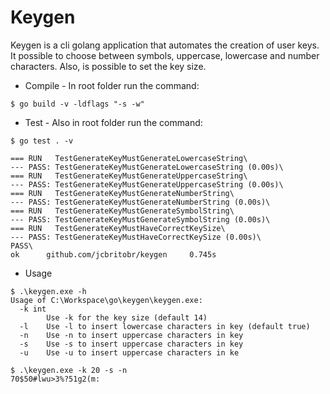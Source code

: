 # Keygen
Keygen is a cli golang application that automates the creation of user keys. It possible to choose between symbols, uppercase, lowercase and number characters. Also, is possible to set the key size.

* Compile - In root folder run the command:
```
$ go build -v -ldflags "-s -w"
```

* Test - Also in root folder run the command:
```
$ go test . -v

=== RUN   TestGenerateKeyMustGenerateLowercaseString\
--- PASS: TestGenerateKeyMustGenerateLowercaseString (0.00s)\
=== RUN   TestGenerateKeyMustGenerateUppercaseString\
--- PASS: TestGenerateKeyMustGenerateUppercaseString (0.00s)\
=== RUN   TestGenerateKeyMustGenerateNumberString\
--- PASS: TestGenerateKeyMustGenerateNumberString (0.00s)\
=== RUN   TestGenerateKeyMustGenerateSymbolString\
--- PASS: TestGenerateKeyMustGenerateSymbolString (0.00s)\
=== RUN   TestGenerateKeyMustHaveCorrectKeySize\
--- PASS: TestGenerateKeyMustHaveCorrectKeySize (0.00s)\
PASS\
ok      github.com/jcbritobr/keygen     0.745s
``` 

* Usage
```
$ .\keygen.exe -h         
Usage of C:\Workspace\go\keygen\keygen.exe:
  -k int
        Use -k for the key size (default 14)
  -l    Use -l to insert lowercase characters in key (default true)
  -n    Use -n to insert uppercase characters in key
  -s    Use -s to insert uppercase characters in key
  -u    Use -u to insert uppercase characters in ke

$ .\keygen.exe -k 20 -s -n
70$50#lwu>3%?51g2(m:
```